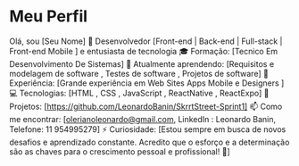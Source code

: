 
# Meu Perfil

Olá, sou [Seu Nome] 👋
Desenvolvedor [Front-end | Back-end | Full-stack | Front-end Mobile ] e entusiasta de tecnologia
🎓 Formação: [Tecnico Em Desenvolvimento De Sistemas]
🌱 Atualmente aprendendo: [Requisitos e modelagem de software , Testes de software , Projetos de software]
💼 Experiência: [Grande experiência em Web Sites Apps Mobile e Designers ]
💻 Tecnologias: [HTML , CSS , JavaScript , ReactNative , ReactExpo]
🚀 Projetos: [https://github.com/LeonardoBanin/SkrrtStreet-Sprint1]
📫 Como me encontrar: [olerianoleonardo@gmail.com, LinkedIn : Leonardo Banin, Telefone: 11 954995279]
⚡ Curiosidade: [Estou sempre em busca de novos desafios e aprendizado constante. Acredito que o esforço e a determinação são as chaves para o crescimento pessoal e profissional! 🚀]
